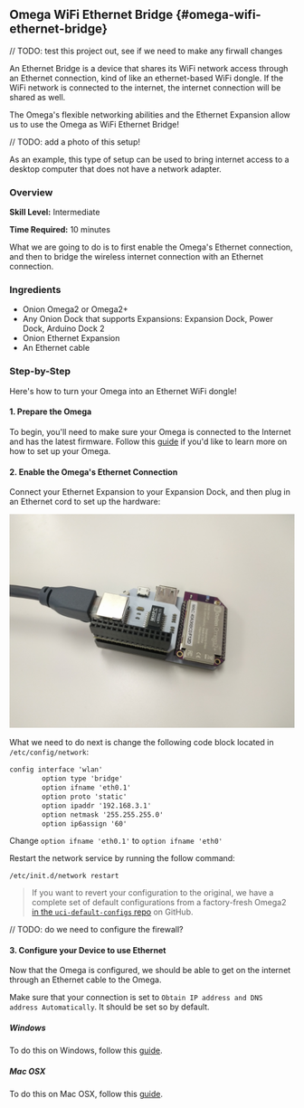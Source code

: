 ## Omega WiFi Ethernet Bridge {#omega-wifi-ethernet-bridge}

// TODO: test this project out, see if we need to make any firwall changes

An Ethernet Bridge is a device that shares its WiFi network access through an Ethernet connection, kind of like an ethernet-based WiFi dongle. If the WiFi network is connected to the internet, the internet connection will be shared as well.

The Omega's flexible networking abilities and the Ethernet Expansion allow us to use the Omega as WiFi Ethernet Bridge!

// TODO: add a photo of this setup!
<!-- ![illustration](./img/ethernet-bridge-illustration.png) -->

As an example, this type of setup can be used to bring internet access to a desktop computer that does not have a network adapter.



### Overview

**Skill Level:** Intermediate

**Time Required:** 10 minutes

What we are going to do is to first enable the Omega's Ethernet connection, and then to bridge the wireless internet connection with an Ethernet connection.


### Ingredients

* Onion Omega2 or Omega2+
* Any Onion Dock that supports Expansions: Expansion Dock, Power Dock, Arduino Dock 2
* Onion Ethernet Expansion
* An Ethernet cable

<!-- The Steps -->
### Step-by-Step

Here's how to turn your Omega into an Ethernet WiFi dongle!

#### 1. Prepare the Omega

To begin, you'll need to make sure your Omega is connected to the Internet and has the latest firmware. Follow this [guide](#first-time-setup) if you'd like to learn more on how to set up your Omega.

<!--# 2 -->

#### 2. Enable the Omega's Ethernet Connection

<!-- // Connect the Ethernet Expansion to the Omega -->

Connect your Ethernet Expansion to your Expansion Dock, and then plug in an Ethernet cord to set up the hardware:

![router network](./img/router-setup.jpg)

What we need to do next is change the following code block located in `/etc/config/network`:

```
config interface 'wlan'
        option type 'bridge'
        option ifname 'eth0.1'
        option proto 'static'
        option ipaddr '192.168.3.1'
        option netmask '255.255.255.0'
        option ip6assign '60'

```

Change `option ifname 'eth0.1'` to `option ifname 'eth0'`


Restart the network service by running the follow command:

```
/etc/init.d/network restart
```

>If you want to revert your configuration to the original, we have a complete set of default configurations from a factory-fresh Omega2 [in the `uci-default-configs` repo](https://github.com/OnionIoT/uci-default-configs) on GitHub.

// TODO: do we need to configure the firewall?

<!--# 3 -->
#### 3. Configure your Device to use Ethernet

Now that the Omega is configured, we should be able to get on the internet through an Ethernet cable to the Omega.

Make sure that your connection is set to `Obtain IP address and DNS address Automatically`. It should be set so by default.


##### Windows
To do this on Windows, follow this [guide](http://www.computerhope.com/issues/ch001048.htm).


##### Mac OSX
To do this on Mac OSX, follow this [guide](https://www.cs.cmu.edu/~help/networking/dhcp_info/dhcp_mac.html).

<!-- ### Linux -->

<!-- Not sure how to do or how to test that this actually does the thing? -->
